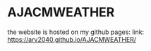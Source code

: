 # AJACMWEATHER
the website is hosted on my github pages:
link: https://arv2040.github.io/AJACMWEATHER/
